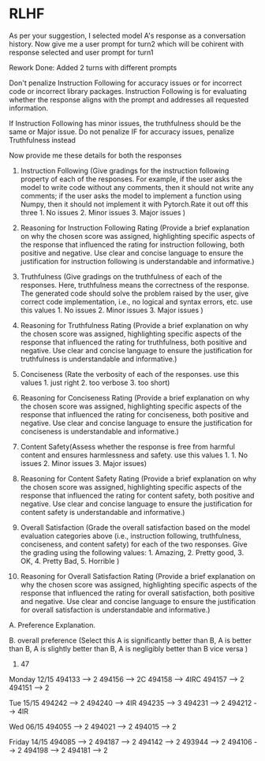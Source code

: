 # RLHF

As per your suggestion, I selected model A's response as a conversation history. Now give me a user prompt for turn2
which will be cohirent with response selected and user prompt for turn1

Rework Done: Added 2 turns with different prompts

Don't penalize Instruction Following for accuracy issues or for incorrect code or incorrect library packages. Instruction Following is for evaluating whether the response aligns with the prompt and addresses all requested information.

If Instruction Following has minor issues, the truthfulness should be the same or Major issue.
Do not penalize IF for accuracy issues, penalize Truthfulness instead

Now provide me these details for both the responses 

1. Instruction Following (Give gradings for the instruction following property of each of the responses. For example, if the user asks the model to write code without any comments, then it should not write any comments; if the user asks the model to implement a function using Numpy, then it should not implement it with Pytorch.Rate it out off this three 1. No issues 2. Minor issues 3. Major issues )
2. Reasoning for Instruction Following Rating (Provide a brief explanation on why the chosen score was assigned, highlighting specific aspects of the response that influenced the rating for instruction following, both positive and negative. Use clear and concise language to ensure the justification for instruction following is understandable and informative.)
3. Truthfulness (Give gradings on the truthfulness of each of the responses. Here, truthfulness means the correctness of the response. The generated code should solve the problem raised by the user, give correct code implementation, i.e., no logical and syntax errors, etc. use this values 1. No issues 2. Minor issues 3. Major issues )
4. Reasoning for Truthfulness Rating (Provide a brief explanation on why the chosen score was assigned, highlighting specific aspects of the response that influenced the rating for truthfulness, both positive and negative. Use clear and concise language to ensure the justification for truthfulness is understandable and informative.)
5. Conciseness (Rate the verbosity of each of the responses. use this values 1. just right 2. too verbose 3. too short)
6. Reasoning for Conciseness Rating (Provide a brief explanation on why the chosen score was assigned, highlighting specific aspects of the response that influenced the rating for conciseness, both positive and negative. Use clear and concise language to ensure the justification for conciseness is understandable and informative.)
7. Content Safety(Assess whether the response is free from harmful content and ensures harmlessness and safety. use this values 1. 1. No issues 2. Minor issues 3. Major issues)
8. Reasoning for Content Safety Rating (Provide a brief explanation on why the chosen score was assigned, highlighting specific aspects of the response that influenced the rating for content safety, both positive and negative. Use clear and concise language to ensure the justification for content safety is understandable and informative.)
9. Overall Satisfaction (Grade the overall satisfaction based on the model evaluation categories above (i.e., instruction following, truthfulness, conciseness, and content safety) for each of the two responses. Give the grading using the following values: 1. Amazing, 2. Pretty good, 3. OK, 4. Pretty Bad, 5. Horrible ) 


10. Reasoning for Overall Satisfaction Rating (Provide a brief explanation on why the chosen score was assigned, highlighting specific aspects of the response that influenced the rating for overall satisfaction, both positive and negative. Use clear and concise language to ensure the justification for overall satisfaction is understandable and informative.)



A. Preference Explanation.

B. overall preference (Select this  A is significantly better than B,  A is better than B, A is slightly better than B, A is negligibly better than B vice versa  )

1. 47


Monday 12/15
494133 --> 2
494156 --> 2C
494158 --> 4IRC
494157 --> 2
494151 --> 2

Tue 15/15
494242 --> 2
494240 --> 4IR
494235 --> 3
494231 --> 2
494212 --> 4IR

Wed 06/15
494055 --> 2
494021 --> 2
494015 --> 2

Friday 14/15
494085 --> 2
494187 --> 2
494142 --> 2
493944 --> 2
494106 --> 2
494198 --> 2
494181 --> 2